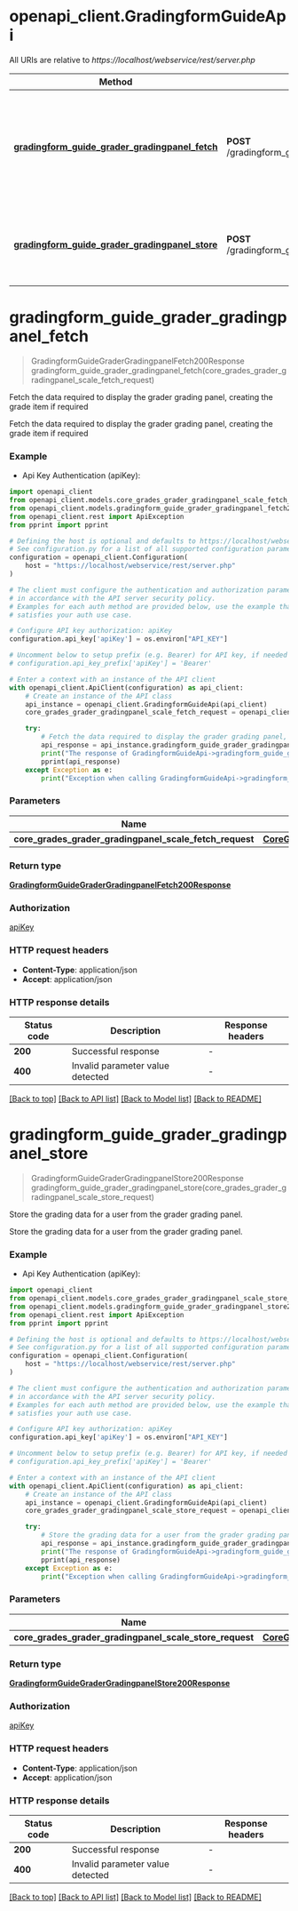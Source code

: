 # openapi_client.GradingformGuideApi

All URIs are relative to *https://localhost/webservice/rest/server.php*

Method | HTTP request | Description
------------- | ------------- | -------------
[**gradingform_guide_grader_gradingpanel_fetch**](GradingformGuideApi.md#gradingform_guide_grader_gradingpanel_fetch) | **POST** /gradingform_guide_grader_gradingpanel_fetch | Fetch the data required to display the grader grading panel, creating the grade item if required
[**gradingform_guide_grader_gradingpanel_store**](GradingformGuideApi.md#gradingform_guide_grader_gradingpanel_store) | **POST** /gradingform_guide_grader_gradingpanel_store | Store the grading data for a user from the grader grading panel.


# **gradingform_guide_grader_gradingpanel_fetch**
> GradingformGuideGraderGradingpanelFetch200Response gradingform_guide_grader_gradingpanel_fetch(core_grades_grader_gradingpanel_scale_fetch_request)

Fetch the data required to display the grader grading panel, creating the grade item if required

Fetch the data required to display the grader grading panel, creating the grade item if required

### Example

* Api Key Authentication (apiKey):

```python
import openapi_client
from openapi_client.models.core_grades_grader_gradingpanel_scale_fetch_request import CoreGradesGraderGradingpanelScaleFetchRequest
from openapi_client.models.gradingform_guide_grader_gradingpanel_fetch200_response import GradingformGuideGraderGradingpanelFetch200Response
from openapi_client.rest import ApiException
from pprint import pprint

# Defining the host is optional and defaults to https://localhost/webservice/rest/server.php
# See configuration.py for a list of all supported configuration parameters.
configuration = openapi_client.Configuration(
    host = "https://localhost/webservice/rest/server.php"
)

# The client must configure the authentication and authorization parameters
# in accordance with the API server security policy.
# Examples for each auth method are provided below, use the example that
# satisfies your auth use case.

# Configure API key authorization: apiKey
configuration.api_key['apiKey'] = os.environ["API_KEY"]

# Uncomment below to setup prefix (e.g. Bearer) for API key, if needed
# configuration.api_key_prefix['apiKey'] = 'Bearer'

# Enter a context with an instance of the API client
with openapi_client.ApiClient(configuration) as api_client:
    # Create an instance of the API class
    api_instance = openapi_client.GradingformGuideApi(api_client)
    core_grades_grader_gradingpanel_scale_fetch_request = openapi_client.CoreGradesGraderGradingpanelScaleFetchRequest() # CoreGradesGraderGradingpanelScaleFetchRequest | 

    try:
        # Fetch the data required to display the grader grading panel, creating the grade item if required
        api_response = api_instance.gradingform_guide_grader_gradingpanel_fetch(core_grades_grader_gradingpanel_scale_fetch_request)
        print("The response of GradingformGuideApi->gradingform_guide_grader_gradingpanel_fetch:\n")
        pprint(api_response)
    except Exception as e:
        print("Exception when calling GradingformGuideApi->gradingform_guide_grader_gradingpanel_fetch: %s\n" % e)
```



### Parameters


Name | Type | Description  | Notes
------------- | ------------- | ------------- | -------------
 **core_grades_grader_gradingpanel_scale_fetch_request** | [**CoreGradesGraderGradingpanelScaleFetchRequest**](CoreGradesGraderGradingpanelScaleFetchRequest.md)|  | 

### Return type

[**GradingformGuideGraderGradingpanelFetch200Response**](GradingformGuideGraderGradingpanelFetch200Response.md)

### Authorization

[apiKey](../README.md#apiKey)

### HTTP request headers

 - **Content-Type**: application/json
 - **Accept**: application/json

### HTTP response details

| Status code | Description | Response headers |
|-------------|-------------|------------------|
**200** | Successful response |  -  |
**400** | Invalid parameter value detected |  -  |

[[Back to top]](#) [[Back to API list]](../README.md#documentation-for-api-endpoints) [[Back to Model list]](../README.md#documentation-for-models) [[Back to README]](../README.md)

# **gradingform_guide_grader_gradingpanel_store**
> GradingformGuideGraderGradingpanelStore200Response gradingform_guide_grader_gradingpanel_store(core_grades_grader_gradingpanel_scale_store_request)

Store the grading data for a user from the grader grading panel.

Store the grading data for a user from the grader grading panel.

### Example

* Api Key Authentication (apiKey):

```python
import openapi_client
from openapi_client.models.core_grades_grader_gradingpanel_scale_store_request import CoreGradesGraderGradingpanelScaleStoreRequest
from openapi_client.models.gradingform_guide_grader_gradingpanel_store200_response import GradingformGuideGraderGradingpanelStore200Response
from openapi_client.rest import ApiException
from pprint import pprint

# Defining the host is optional and defaults to https://localhost/webservice/rest/server.php
# See configuration.py for a list of all supported configuration parameters.
configuration = openapi_client.Configuration(
    host = "https://localhost/webservice/rest/server.php"
)

# The client must configure the authentication and authorization parameters
# in accordance with the API server security policy.
# Examples for each auth method are provided below, use the example that
# satisfies your auth use case.

# Configure API key authorization: apiKey
configuration.api_key['apiKey'] = os.environ["API_KEY"]

# Uncomment below to setup prefix (e.g. Bearer) for API key, if needed
# configuration.api_key_prefix['apiKey'] = 'Bearer'

# Enter a context with an instance of the API client
with openapi_client.ApiClient(configuration) as api_client:
    # Create an instance of the API class
    api_instance = openapi_client.GradingformGuideApi(api_client)
    core_grades_grader_gradingpanel_scale_store_request = openapi_client.CoreGradesGraderGradingpanelScaleStoreRequest() # CoreGradesGraderGradingpanelScaleStoreRequest | 

    try:
        # Store the grading data for a user from the grader grading panel.
        api_response = api_instance.gradingform_guide_grader_gradingpanel_store(core_grades_grader_gradingpanel_scale_store_request)
        print("The response of GradingformGuideApi->gradingform_guide_grader_gradingpanel_store:\n")
        pprint(api_response)
    except Exception as e:
        print("Exception when calling GradingformGuideApi->gradingform_guide_grader_gradingpanel_store: %s\n" % e)
```



### Parameters


Name | Type | Description  | Notes
------------- | ------------- | ------------- | -------------
 **core_grades_grader_gradingpanel_scale_store_request** | [**CoreGradesGraderGradingpanelScaleStoreRequest**](CoreGradesGraderGradingpanelScaleStoreRequest.md)|  | 

### Return type

[**GradingformGuideGraderGradingpanelStore200Response**](GradingformGuideGraderGradingpanelStore200Response.md)

### Authorization

[apiKey](../README.md#apiKey)

### HTTP request headers

 - **Content-Type**: application/json
 - **Accept**: application/json

### HTTP response details

| Status code | Description | Response headers |
|-------------|-------------|------------------|
**200** | Successful response |  -  |
**400** | Invalid parameter value detected |  -  |

[[Back to top]](#) [[Back to API list]](../README.md#documentation-for-api-endpoints) [[Back to Model list]](../README.md#documentation-for-models) [[Back to README]](../README.md)

